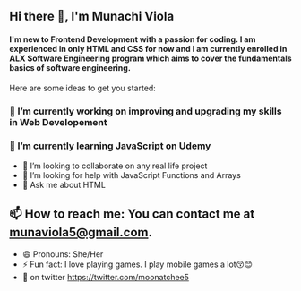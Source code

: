  ## Hi there 👋, I'm Munachi Viola

#### I'm new to Frontend Development with a passion for coding. I am experienced in only HTML and CSS for now and I am currently enrolled in ALX Software Engineering program which aims to cover the fundamentals basics of software engineering.

Here are some ideas to get you started:

### 🔭 I’m currently working on improving and upgrading my skills in Web Developement
### 🌱 I’m currently learning JavaScript on Udemy
- 👯 I’m looking to collaborate on any real life project
- 🤔 I’m looking for help with JavaScript Functions and Arrays
- 💬 Ask me about HTML
## 📫 How to reach me: You can contact me at [munaviola5@gmail.com](mailto:munaviola5@gmail.com).
- 😄 Pronouns: She/Her
- ⚡ Fun fact: I love playing games. I play mobile games a lot😚😊
- 💬 on twitter https://twitter.com/moonatchee5

